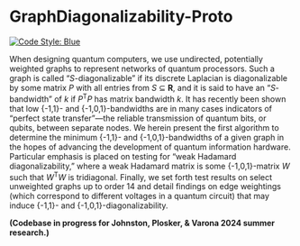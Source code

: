 # GraphDiagonalizability-Proto
[![Code Style: Blue](https://img.shields.io/badge/code%20style-blue-4495d1.svg)](https://github.com/JuliaDiff/BlueStyle)

When designing quantum computers, we use undirected, potentially weighted graphs to represent networks of quantum processors. Such a graph is called “_S_-diagonalizable” if its discrete Laplacian is diagonalizable by some matrix _P_ with all entries from _S_ ⊆ __R__, and it is said to have an “_S_-bandwidth” of _k_ if _P_<sup>T</sup>_P_ has matrix bandwidth _k_. It has recently been shown that low {-1,1}- and {-1,0,1}-bandwidths are in many cases indicators of “perfect state transfer”—the reliable transmission of quantum bits, or qubits, between separate nodes. We herein present the first algorithm to determine the minimum {-1,1}- and {-1,0,1}-bandwidths of a given graph in the hopes of advancing the development of quantum information hardware. Particular emphasis is placed on testing for “weak Hadamard diagonalizability,” where a weak Hadamard matrix is some {-1,0,1}-matrix _W_ such that _W_<sup>T</sup>_W_ is tridiagonal. Finally, we set forth test results on select unweighted graphs up to order 14 and detail findings on edge weightings (which correspond to different voltages in a quantum circuit) that may induce {-1,1}- and {-1,0,1}-diagonalizability.

__(Codebase in progress for Johnston, Plosker, &amp; Varona 2024 summer research.)__